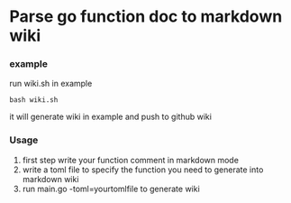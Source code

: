 # Parse go function doc to markdown wiki

### example

  run wiki.sh in example
  ```
  bash wiki.sh
  ```
  it will generate wiki in example and push to github wiki

### Usage

  1. first step write your function comment in markdown mode
  2. write a toml file to specify the function you need to generate into markdown wiki
  3. run main.go -toml=yourtomlfile to generate wiki
